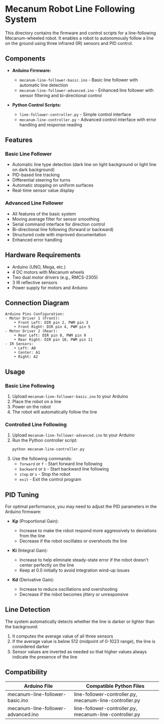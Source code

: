 # Mecanum Robot Line Following System

This directory contains the firmware and control scripts for a line-following Mecanum-wheeled robot. It enables a robot to autonomously follow a line on the ground using three infrared (IR) sensors and PID control.

## Components

- **Arduino Firmware:**
  - `mecanum-line-follower-basic.ino` - Basic line follower with automatic line detection
  - `mecanum-line-follower-advanced.ino` - Enhanced line follower with sensor filtering and bi-directional control

- **Python Control Scripts:**
  - `line-follower-controller.py` - Simple control interface
  - `mecanum-line-controller.py` - Advanced control interface with error handling and response reading

## Features

### Basic Line Follower
- Automatic line type detection (dark line on light background or light line on dark background)
- PID-based line tracking
- Differential steering for turns
- Automatic stopping on uniform surfaces
- Real-time sensor value display

### Advanced Line Follower
- All features of the basic system
- Moving average filter for sensor smoothing
- Serial command interface for direction control
- Bi-directional line following (forward or backward)
- Structured code with improved documentation
- Enhanced error handling

## Hardware Requirements

- Arduino (UNO, Mega, etc.)
- 4 DC motors with Mecanum wheels
- Two dual motor drivers (e.g., RMCS-2305)
- 3 IR reflective sensors
- Power supply for motors and Arduino

## Connection Diagram

```
Arduino Pins Configuration:
- Motor Driver 1 (Front):
    • Front Left: DIR pin 2, PWM pin 3
    • Front Right: DIR pin 4, PWM pin 5
- Motor Driver 2 (Rear):
    • Rear Left: DIR pin 8, PWM pin 9
    • Rear Right: DIR pin 10, PWM pin 11
- IR Sensors:
    • Left: A0
    • Center: A1
    • Right: A2
```

## Usage

### Basic Line Following

1. Upload `mecanum-line-follower-basic.ino` to your Arduino
2. Place the robot on a line
3. Power on the robot
4. The robot will automatically follow the line

### Controlled Line Following

1. Upload `mecanum-line-follower-advanced.ino` to your Arduino
2. Run the Python controller script:
   ```bash
   python mecanum-line-controller.py
   ```
3. Use the following commands:
   - `forward` or `f` - Start forward line following
   - `backward` or `b` - Start backward line following
   - `stop` or `s` - Stop the robot
   - `exit` - Exit the control program

## PID Tuning

For optimal performance, you may need to adjust the PID parameters in the Arduino firmware:

- **Kp** (Proportional Gain):
  - Increase to make the robot respond more aggressively to deviations from the line
  - Decrease if the robot oscillates or overshoots the line

- **Ki** (Integral Gain):
  - Increase to help eliminate steady-state error if the robot doesn't center perfectly on the line
  - Keep at 0.0 initially to avoid integration wind-up issues

- **Kd** (Derivative Gain):
  - Increase to reduce oscillations and overshooting
  - Decrease if the robot becomes jittery or unresponsive

## Line Detection

The system automatically detects whether the line is darker or lighter than the background:

1. It computes the average value of all three sensors
2. If the average value is below 512 (midpoint of 0-1023 range), the line is considered darker
3. Sensor values are inverted as needed so that higher values always indicate the presence of the line

## Compatibility

| Arduino File | Compatible Python Files |
|--------------|-------------------------|
| mecanum-line-follower-basic.ino | line-follower-controller.py, mecanum-line-controller.py |
| mecanum-line-follower-advanced.ino | line-follower-controller.py, mecanum-line-controller.py | 